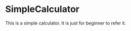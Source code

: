 SimpleCalculator
=================
This is a simple calculator.
It is just for beginner to refer it.
